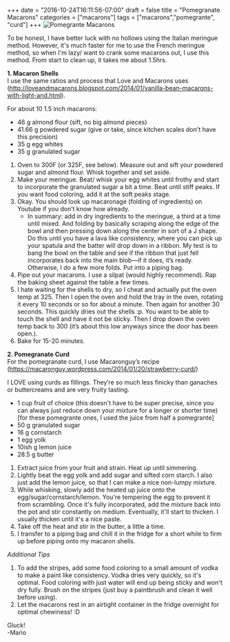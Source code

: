 +++
date = "2016-10-24T16:11:56-07:00"
draft = false
title = "Pomegranate Macarons"
categories = ["macarons"]
tags = ["macarons","pomegrante", "curd"]
+++
![Pomegrante Macarons](https://1.bp.blogspot.com/-1sMVHqQtMHU/WBmKkfSIgcI/AAAAAAAAGl8/AyQp2Wgc1Y8xaujAsChG2R9isL2kNzhGwCK4B/s640/DSC_4506_1.jpg)

To be honest, I have better luck with no hollows using the Italian meringue method. However, it's much faster for me to use the French meringue method, so when I'm lazy/ want to crank some macarons out, I use this method. From start to clean up, it takes me about 1.5hrs. 

**1. Macaron Shells**  
I use the same ratios and process that Love and Macarons uses (http://loveandmacarons.blogspot.com/2014/01/vanilla-bean-macarons-with-light-and.html).

For about 10 1.5 inch macarons:  

- 46 g almond flour (sift, no big almond pieces)
- 41.66 g powdered sugar (give or take, since kitchen scales don't have this precision)
- 35 g egg whites
- 35 g granulated sugar

1. Oven to 300F (or 325F, see below). Measure out and sift your powdered sugar and almond flour. Whisk together and set aside. 
2. Make your meringue. Beat/ whisk your egg whites until frothy and start to incorporate the granulated sugar a bit a time. Beat until stiff peaks. If you want food coloring, add it at the soft peaks stage.
3. Okay. You should look up macaronage (folding of ingredients) on Youtube if you don’t know how already.  
    - In summary: add in dry ingredients to the meringue, a third at a time until mixed. And folding by basically scraping along the edge of the bowl and then pressing down along the center in sort of a J shape. Do this until you have a lava like consistency, where you can pick up your spatula and the batter will drop down in a ribbon. My test is to bang the bowl on the table and see if the ribbon that just fell incorporates back into the main blob—if it does, it’s ready. Otherwise, I do a few more folds. Put into a piping bag.
4. Pipe out your macarons. I use a silpat (would highly recommend). Rap the baking sheet against the table a few times.
5. I hate waiting for the shells to dry, so I cheat and actually put the oven temp at 325. Then I open the oven and hold the tray in the oven, rotating it every 10 seconds or so for about a minute. Then again for another 30 seconds. This quickly dries out the shells :p. 
You want to be able to touch the shell and have it not be sticky.
Then I drop down the oven temp back to 300 (it’s about this low anyways since the door has been open.).
6. Bake for 15-20 minutes.  

**2. Pomegranate Curd**  
For the pomegranate curd, I use Macaronguy’s recipe (https://macaronguy.wordpress.com/2014/01/20/strawberry-curd/)

I LOVE using curds as fillings. They’re so much less finicky than ganaches or buttercreams and are very fruity tasting.  

- 1 cup fruit of choice (this doesn't have to be super precise, since you can always just reduce down your mixture for a longer or shorter time)
[for these pomegrante ones, I used the juice from half a pomegrante]
- 50 g granulated sugar
- 16 g cornstarch
- 1 egg yolk
- 10ish g lemon juice
- 28.5 g butter

1. Extract juice from your fruit and strain. Heat up until simmering.
2. Lightly beat the egg yolk and add sugar and sifted corn starch. I also just add the lemon juice, so that I can make a nice non-lumpy mixture.
3. While whisking, slowly add the heated up juice onto the egg/sugar/cornstarch/lemon. You're tempering the egg to prevent it from scrambling. Once it's fully incorporated, add the mixture back into the pot and stir constantly on medium. Eventually, it'll start to thicken. I usually thicken until it's a nice paste.
4. Take off the heat and stir in the butter, a little a time.
5. I transfer to a piping bag and chill it in the fridge for a short while to firm up before piping onto my macaron shells.

*Additional Tips*  

1. To add the stripes, add some food coloring to a small amount of vodka to make a paint like consistency. Vodka dries very quickly, so it's optimal. Food coloring with just water will end up being sticky and won't dry fully. Brush on the stripes (just buy a paintbrush and clean it well before using).
2. Let the macarons rest in an airtight container in the fridge overnight for optimal chewiness! :D

Gluck!  
-Mario
